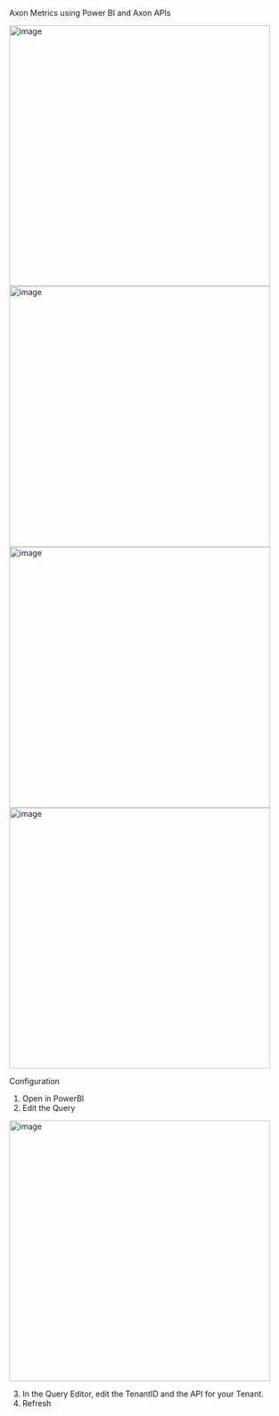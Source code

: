 Axon Metrics using Power BI and Axon APIs

  
 
 
 
<img width="468" alt="image" src="https://github.com/LR-Subscription-Services/Axon-Content/assets/84782309/a0f8114c-1b7f-4489-b65a-09e25400abd1">

 <img width="468" alt="image" src="https://github.com/LR-Subscription-Services/Axon-Content/assets/84782309/617ab7a8-d68e-4998-b2a2-60bedae2a7e1">

 <img width="468" alt="image" src="https://github.com/LR-Subscription-Services/Axon-Content/assets/84782309/2bef52fd-b4d1-4e1e-bf7b-59c8c6a4c5bf">

 <img width="468" alt="image" src="https://github.com/LR-Subscription-Services/Axon-Content/assets/84782309/57cb7dd5-5779-46ee-83f6-77868ee6cb56">


Configuration 
1.	Open in PowerBI
2.	Edit the Query
<img width="468" alt="image" src="https://github.com/LR-Subscription-Services/Axon-Content/assets/84782309/8393a759-6b3f-464c-8dab-00aabc7d6a72">

 
3.	In the Query Editor,  edit the TenantID and the API for your Tenant.
4.	Refresh
